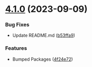 # [4.1.0](https://github.com/BlueBaseJS/plugin-apollo/compare/v4.0.0...v4.1.0) (2023-09-09)

### Bug Fixes

-   Update README.md ([b53ffa9](https://github.com/BlueBaseJS/plugin-apollo/commit/b53ffa95a2f3cf886634c1a8f69afd8b6f55023e))

### Features

-   Bumped Packages ([4f24e72](https://github.com/BlueBaseJS/plugin-apollo/commit/4f24e7266fb44c044ace85aafa6f390442eb8abe))

